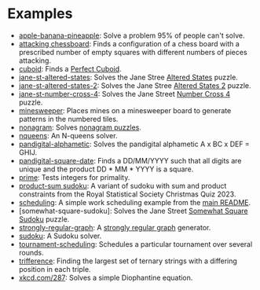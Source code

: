 Examples
========

   * [apple-banana-pineapple](apple-banana-pineapple): Solve a problem 95% of people can't solve.
   * [attacking chessboard](attacking-chessboard): Finds a configuration of a chess board with a prescribed number of empty squares with different numbers of pieces attacking.
   * [cuboid](cuboid): Finds a [Perfect Cuboid](https://mathworld.wolfram.com/PerfectCuboid.html).
   * [jane-st-altered-states](jane-st-altered-states): Solves the Jane Stree [Altered States](https://www.janestreet.com/puzzles/altered-states-index/) puzzle.
   * [jane-st-altered-states-2](jane-st-altered-states-2): Solves the Jane Stree [Altered States 2](https://www.janestreet.com/puzzles/altered-states-2-index/) puzzle.
   * [jane-st-number-cross-4](jane-st-number-cross-4): Solves the Jane Street [Number Cross 4](https://www.janestreet.com/puzzles/number-cross-4-index/) puzzle.
   * [minesweeper](minesweeper): Places mines on a minesweeper board to generate patterns in the numbered tiles.
   * [nonagram](nonagram): Solves [nonagram puzzles](https://en.wikipedia.org/wiki/Nonogram).
   * [nqueens](nqueens): An N-queens solver.
   * [pandigital-alphametic](pandigital-alphametic): Solves the pandigital alphametic A x BC x DEF = GHIJ.
   * [pandigital-square-date](pandigital-square-date): Finds a DD/MM/YYYY such that all digits are unique and the product DD * MM * YYYY is a square.
   * [prime](prime): Tests integers for primality.
   * [product-sum sudoku](product-sum-sudoku): A variant of sudoku with sum and product constraints from the Royal Statistical Society Christmas Quiz 2023.
   * [scheduling](scheduling): A simple work scheduling example from the [main README](../README.md#example).
   * [somewhat-square-sudoku]: Solves the Jane Street [Somewhat Square Sudoku](https://www.janestreet.com/puzzles/somewhat-square-sudoku-index) puzzle.
   * [strongly-regular-graph](strongly-regular-graph): A [strongly regular graph](https://en.wikipedia.org/wiki/Strongly_regular_graph) generator.
   * [sudoku](sudoku): A Sudoku solver.
   * [tournament-scheduling](tournament-scheduling): Schedules a particular tournament over several rounds.
   * [trifference](trifference): Finding the largest set of ternary strings with a differing position in each triple.
   * [xkcd.com/287](xkcd287): Solves a simple Diophantine equation.
